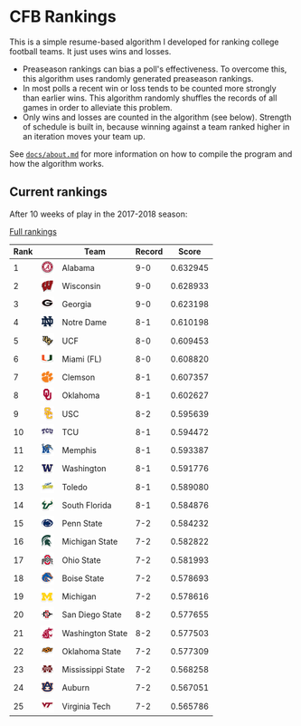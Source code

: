# CFB Rankings

This is a simple resume-based algorithm I developed for ranking college football
teams. It just uses wins and losses.

* Preaseason rankings can bias a poll's effectiveness. To overcome
  this, this algorithm uses randomly generated preaseason rankings. 
* In most polls a recent win or loss tends to be counted more strongly than
  earlier wins. This algorithm randomly shuffles the records of all
  games in order to alleviate this problem.
* Only wins and losses are counted in the algorithm
  (see below).  Strength of schedule is built in, because winning against a team
  ranked higher in an iteration moves your team up.

See [`docs/about.md`](docs/about.md) for more information on how to
compile the program and how the algorithm works. 

## Current rankings

After 10 weeks of play in the 2017-2018 season:

[Full rankings](output/rankings.csv)

 **Rank** |  |**Team**                  | **Record** | **Score**  
----------|--|---------------------------|------------|------------
1         | ![Alabama](logos/alabama.png) | Alabama                   |  9-0       |   0.632945
2         | ![Wisconsin](logos/wisconsin.png) | Wisconsin                 |  9-0       |   0.628933
3         | ![Georgia](logos/georgia.png) | Georgia                   |  9-0       |   0.623198
4         | ![Notre Dame](logos/notre-dame.png) | Notre Dame                |  8-1       |   0.610198
5         | ![UCF](logos/ucf.png) | UCF                       |  8-0       |   0.609453
6         | ![Miami (FL)](logos/miami-fl.png) | Miami (FL)                |  8-0       |   0.608820
7         | ![Clemson](logos/clemson.png) | Clemson                   |  8-1       |   0.607357
8         | ![Oklahoma](logos/oklahoma.png) | Oklahoma                  |  8-1       |   0.602627
9         | ![USC](logos/southern-california.png) | USC                       |  8-2       |   0.595639
10        | ![TCU](logos/tcu.png) | TCU                       |  8-1       |   0.594472
11        | ![Memphis](logos/memphis.png) | Memphis                   |  8-1       |   0.593387
12        | ![Washington](logos/washington.png) | Washington                |  8-1       |   0.591776
13        | ![Toledo](logos/toledo.png) | Toledo                    |  8-1       |   0.589080
14        | ![South Florida](logos/south-fla.png) | South Florida             |  8-1       |   0.584876
15        | ![Penn State](logos/penn-st.png) | Penn State                |  7-2       |   0.584232
16        | ![Michigan State](logos/michigan-st.png) | Michigan State            |  7-2       |   0.582822
17        | ![Ohio State](logos/ohio-st.png) | Ohio State                |  7-2       |   0.581993
18        | ![Boise State](logos/boise-st.png) | Boise State               |  7-2       |   0.578693
19        | ![Michigan](logos/michigan.png) | Michigan                  |  7-2       |   0.578616
20        | ![San Diego State](logos/san-diego-st.png) | San Diego State           |  8-2       |   0.577655
21        | ![Washington State](logos/washington-st.png) | Washington State          |  8-2       |   0.577503
22        | ![Oklahoma State](logos/oklahoma-st.png) | Oklahoma State            |  7-2       |   0.577309
23        | ![Mississippi State](logos/mississippi-st.png) | Mississippi State         |  7-2       |   0.568258
24        | ![Auburn](logos/auburn.png) | Auburn                    |  7-2       |   0.567051
25        | ![Virginia Tech](logos/virginia-tech.png) | Virginia Tech             |  7-2       |   0.565786
